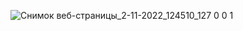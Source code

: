 ![Снимок веб-страницы_2-11-2022_124510_127 0 0 1](https://user-images.githubusercontent.com/114563249/199375157-115c3ae6-c414-4653-baef-634c1368254e.jpeg)

